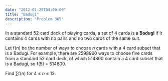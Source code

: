 ```yaml
---
date: "2012-01-29T04:00:00"
title: "Badugi"
description: "Problem 369"
---
```


<p>In a standard 52 card deck of playing cards, a set of 4 cards is a <b>Badugi</b> if it contains 4 cards with no pairs and no two cards of the same suit.</p>
<p>Let f(<var>n</var>) be the number of ways to choose <var>n</var> cards with a 4 card subset that is a Badugi.  For example, there are 2598960 ways to choose five cards from a standard 52 card deck, of which 514800 contain a 4 card subset that is a Badugi, so f(5) = 514800.</p>
<p>Find ∑f(<var>n</var>)  for 4 ≤ <var>n</var> ≤ 13.</p>

